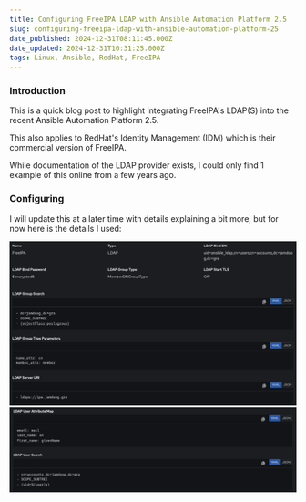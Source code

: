 ```yaml
---
title: Configuring FreeIPA LDAP with Ansible Automation Platform 2.5
slug: configuring-freeipa-ldap-with-ansible-automation-platform-25
date_published: 2024-12-31T08:11:45.000Z
date_updated: 2024-12-31T10:31:25.000Z
tags: Linux, Ansible, RedHat, FreeIPA
---
```


### Introduction

This is a quick blog post to highlight integrating FreeIPA's LDAP(S) into the recent Ansible Automation Platform 2.5.

This also applies to RedHat's Identity Management (IDM) which is their commercial version of FreeIPA.

While documentation of the LDAP provider exists, I could only find 1 example of this online from a few years ago.

### Configuring

I will update this at a later time with details explaining a bit more, but for now here is the details I used:

![](/assets/images/freeipa-ansible/ldap-config-1.png)
![](/assets/images/freeipa-ansible/ldap-config-2.png)



